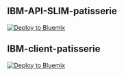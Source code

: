 ## IBM-API-SLIM-patisserie
[![Deploy to Bluemix](https://bluemix.net/deploy/button.png)](https://bluemix.net/deploy?repository=https://github.com/cherryclass/IBM-API-SLIM-patisserie/api-gateau&branch=master)

## IBM-client-patisserie
[![Deploy to Bluemix](https://bluemix.net/deploy/button.png)](https://bluemix.net/deploy?repository=https://github.com/cherryclass/IBM-API-SLIM-patisserie/client-gateau&branch=master)
